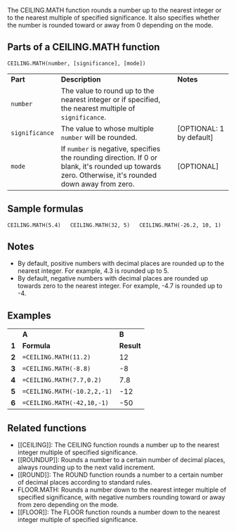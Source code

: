 The CEILING.MATH function rounds a number up to the nearest integer or to the nearest multiple of specified significance. It also specifies whether the number is rounded toward or away from 0 depending on the mode.

Parts of a CEILING.MATH function
--------------------------------

`CEILING.MATH(number, [significance], [mode])`

|  |  |  |
| --- | --- | --- |
| **Part** | **Description** | **Notes** |
| `number` | The value to round up to the nearest integer or if specified, the nearest multiple of `significance`. |  |
| `significance` | The value to whose multiple `number` will be rounded. | [OPTIONAL: 1 by default] |
| `mode` | If `number` is negative, specifies the rounding direction. If 0 or blank, it's rounded up towards zero. Otherwise, it's rounded down away from zero. | [OPTIONAL] |

Sample formulas
---------------

`CEILING.MATH(5.4)  
CEILING.MATH(32, 5)  
CEILING.MATH(-26.2, 10, 1)`

Notes
-----

* By default, positive numbers with decimal places are rounded up to the nearest integer. For example, 4.3 is rounded up to 5.
* By default, negative numbers with decimal places are rounded up towards zero to the nearest integer. For example, -4.7 is rounded up to -4.

Examples
--------

|  |  |  |
| --- | --- | --- |
|  | **A** | **B** |
| **1** | **Formula** | **Result** |
| **2** | `=CEILING.MATH(11.2)` | 12 |
| **3** | `=CEILING.MATH(-8.8)` | -8 |
| **4** | `=CEILING.MATH(7.7,0.2)` | 7.8 |
| **5** | `=CEILING.MATH(-10.2,2,-1)` | -12 |
| **6** | `=CEILING.MATH(-42,10,-1)` | -50 |

Related functions
-----------------

* [[CEILING]]: The CEILING function rounds a number up to the nearest integer multiple of specified significance.
* [[ROUNDUP]]: Rounds a number to a certain number of decimal places, always rounding up to the next valid increment.
* [[ROUND]]: The ROUND function rounds a number to a certain number of decimal places according to standard rules.
* FLOOR.MATH: Rounds a number down to the nearest integer multiple of specified significance, with negative numbers rounding toward or away from zero depending on the mode.
* [[FLOOR]]: The FLOOR function rounds a number down to the nearest integer multiple of specified significance.